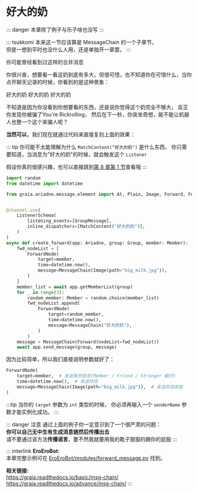 # 好大的奶

::: danger
本章除了例子<Curtain type="danger">与乐子</Curtain>啥也没写
:::

::: tsukkomi
本来这一节应该算是 MessageChain 的一个子章节，  
但是一想到平时也没什么人用，还是单独开一章罢。
:::

你可能曾经看到过这样的合并消息

<ChatWindow title="Graia Framework Community">
  <ForwardChat
    name="EroEroBot"
    avatar="/avatar/ero.webp"
    title="群聊"
    :contents="[
      'EroEroBot: [图片]',
      '群菜鸮: 好大的奶',
      '群菜鸡: 好大的奶'
    ]"
    counts="4" />
</ChatWindow>

你很兴奋，想要看一看这奶到底有多大，但很可惜，也不知道你在可惜什么，当你点开聊天记录的时候，你看到的是这种景象：

<ChatWindow title="转发的合并消息">
  <ChatImg name="EroEroBot" avatar="/avatar/ero.webp" src="/images/guide/huge_milk.webp"></ChatImg>
  <ChatMsg name="群菜鸮" avatar="http://q1.qlogo.cn/g?b=qq&nk=2948531755&s=640">好大的奶</ChatMsg>
  <ChatMsg name="群菜鸡" avatar="http://q1.qlogo.cn/g?b=qq&nk=1450069615&s=640">好大的奶</ChatMsg>
  <ChatMsg name="群菜龙" avatar="http://q1.qlogo.cn/g?b=qq&nk=2544704967&s=640">好大的奶</ChatMsg>
</ChatWindow>

不知道是因为你没看到你想要看的东西，还是说你觉得这个奶完全不够大，
反正你发现你被骗了<Curtain>You're Rickrolling</Curtain>，
然后在下一秒，你突发奇想，能不能让机器人也整一个这个来骗人呢？

**当然可以**，我们现在就通过代码来直接复刻上面的效果：

::: tip
你可能不太能理解为什么 `MatchContent("好大的奶")` 是什么东西，
你只需要知道，当消息为"好大的奶"的时候，就会触发这个 `Listener`

假设你真的很感兴趣，也可以直接跳到[第 8 章第 1 节](./base_parser.md)查看哦
:::

```python
import random
from datetime import datetime

from graia.ariadne.message.element import At, Plain, Image, Forward, ForwardNode


@channel.use(
    ListenerSchema(
        listening_events=[GroupMessage],
        inline_dispatchers=[MatchContent("好大的奶")],
    )
)
async def create_forward(app: Ariadne, group: Group, member: Member):
    fwd_nodeList = [
        ForwardNode(
            target=member,
            time=datetime.now(),
            message=MessageChain(Image(path="big_milk.jpg")),
        )
    ]
    member_list = await app.getMemberList(group)
    for _ in range(3):
        random_member: Member = random.choice(member_list)
        fwd_nodeList.append(
            ForwardNode(
                target=random_member,
                time=datetime.now(),
                message=MessageChain("好大的奶"),
            )
        )
    message = MessageChain(Forward(nodeList=fwd_nodeList))
    await app.send_message(group, message)
```

因为比较简单，所以我们直接说明参数就好了：

```python
ForwardNode(
    target=member,  # 发送者的信息(Member / Friend / Stranger 都行)
    time=datetime.now(),  # 发送时间
    message=MessageChain(Image(path="big_milk.jpg")),  # 发送的消息链
)
```

:::tip
当你的 `target` 参数为 `int` 类型的时候，
你必须再输入一个 `senderName` 参数才能实例化成功。
:::

::: danger 注意
通过上面的例子你一定意识到了一个很严肃的问题：  
**你可以自己无中生有生成消息链然后传播出去**  
请不要通过该方法**传播谣言**，要不然我就要用我的靴子狠狠的踢你的屁股
:::

::: interlink
**EroEroBot:**  
本章完整示例可在 [EroEroBot/modules/forward_message.py](https://github.com/GraiaCommunity/EroEroBot/blob/master/modules/forward_message.py) 找到。

**相关链接:**  
<https://graia.readthedocs.io/basic/msg-chain/>  
<https://graia.readthedocs.io/advance/msg-chain/>
:::
